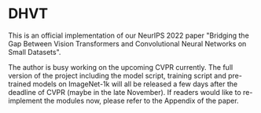 # DHVT
This is an official implementation of our NeurIPS 2022 paper "Bridging the Gap Between Vision Transformers and Convolutional Neural Networks on Small Datasets".


The author is busy working on the upcoming CVPR currently. The full version of the project including the model script, training script and pre-trained models on ImageNet-1k will all be released a few days after the deadline of CVPR (maybe in the late November). If readers would like to re-implement the modules now, please refer to the Appendix of the paper.
